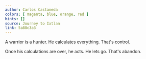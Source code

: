 ```yaml
---
author: Carlos Castaneda
colors: [ magenta, blue, orange, red ]
hints: []
source: Journey to Ixtlan
link: 5a88c3a3
---
```

A warrior is a hunter. He calculates everything. That's control.

Once his calculations are over, he acts. He lets go. That's abandon.

